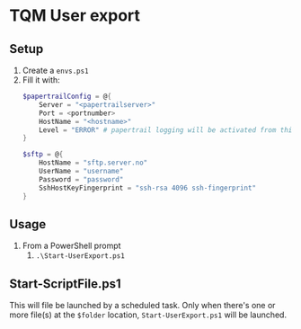 # TQM User export

## Setup

1. Create a `envs.ps1`
1. Fill it with:
    ```PowerShell
    $papertrailConfig = @{
        Server = "<papertrailserver>"
        Port = <portnumber>
        HostName = "<hostname>"
        Level = "ERROR" # papertrail logging will be activated from this log level and up
    }

    $sftp = @{
        HostName = "sftp.server.no"
        UserName = "username"
        Password = "password"
        SshHostKeyFingerprint = "ssh-rsa 4096 ssh-fingerprint"
    }
    ```

## Usage

1. From a PowerShell prompt
    1. `.\Start-UserExport.ps1`

## Start-ScriptFile.ps1

This will file be launched by a scheduled task. Only when there's one or more file(s) at the `$folder` location, `Start-UserExport.ps1` will be launched.
